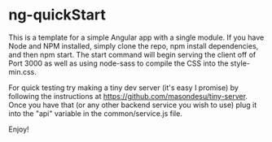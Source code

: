 # ng-quickStart

This is a template for a simple Angular app with a single module. If you have Node and NPM installed, simply clone the repo, npm install dependencies, and then npm start. The start command will begin serving the client off of Port 3000 as well as using node-sass to compile the CSS into the style-min.css.

For quick testing try making a tiny dev server (it's easy I promise) by following the instructions at https://github.com/masondesu/tiny-server. Once you have that (or any other backend service you wish to use)
plug it into the "api" variable in the common/service.js file.

Enjoy!
